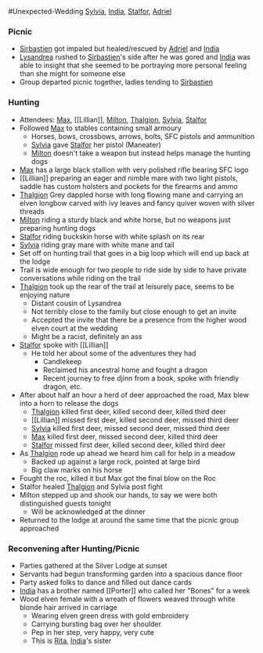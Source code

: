 #Unexpected-Wedding 
[Sylvia](PCs/Past/Sylvia.md), [India](PCs/Current/India.md), [Stalfor](PCs/Current/Stalfor.md), [Adriel](PCs/Current/Adriel.md)
### Picnic
- [Sirbastien](NPCs/Living/Sirbastien.md) got impaled but healed/rescued by [Adriel](PCs/Current/Adriel.md) and [India](PCs/Current/India.md)
- [Lysandrea](NPCs/Living/Lysandrea.md) rushed to [Sirbastien](NPCs/Living/Sirbastien.md)'s side after he was gored and [India](PCs/Current/India.md) was able to insight that she seemed to be portraying more personal feeling than she might for someone else
- Group departed picnic together, ladies tending to [Sirbastien](NPCs/Living/Sirbastien.md) 

### Hunting
- Attendees: [Max](NPCs/Deceased/Max.md), [[Lillian]], [Milton](NPCs/Living/Milton.md), [Thalgion](NPCs/Deceased/Thalgion.md), [Sylvia](PCs/Past/Sylvia.md), [Stalfor](PCs/Current/Stalfor.md)
- Followed [Max](NPCs/Deceased/Max.md) to stables containing small armoury
	- Horses, bows, crossbows, arrows, bolts, SFC pistols and ammunition
	- [Sylvia](PCs/Past/Sylvia.md) gave [Stalfor](PCs/Current/Stalfor.md) her pistol (Maneater)
	- [Milton](NPCs/Living/Milton.md) doesn't take a weapon but instead helps manage the hunting dogs
- [Max](NPCs/Deceased/Max.md) has a large black stallion with very polished rifle bearing SFC logo
- [[Lillian]] preparing an eager and nimble mare with two light pistols, saddle has custom holsters and pockets for the firearms and ammo
- [Thalgion](NPCs/Deceased/Thalgion.md) Grey dappled horse with long flowing mane and carrying an elven longbow carved with ivy leaves and fancy quiver woven with silver threads
- [Milton](NPCs/Living/Milton.md) riding a sturdy black and white horse, but no weapons just preparing hunting dogs
- [Stalfor](PCs/Current/Stalfor.md) riding buckskin horse with white splash on its rear
- [Sylvia](PCs/Past/Sylvia.md) riding gray mare with white mane and tail
- Set off on hunting trail that goes in a big loop which will end up back at the lodge
- Trail is wide enough for two people to ride side by side to have private conversations while riding on the trail
- [Thalgion](NPCs/Deceased/Thalgion.md) took up the rear of the trail at leisurely pace, seems to be enjoying nature
	- Distant cousin of Lysandrea
	- Not terribly close to the family but close enough to get an invite
	- Accepted the invite that there be a presence from the higher wood elven court at the wedding
	- Might be a racist, definitely an ass
- [Stalfor](PCs/Current/Stalfor.md) spoke with [[Lillian]] 
	- He told her about some of the adventures they had
		- Candlekeep
		- Reclaimed his ancestral home and fought a dragon
		- Recent journey to free djinn from a book, spoke with friendly dragon, etc.
- After about half an hour a herd of deer approached the road, Max blew into a horn to release the dogs
	- [Thalgion](NPCs/Deceased/Thalgion.md) killed first deer, killed second deer, killed third deer
	- [[Lillian]] missed first deer, killed second deer, missed third deer
	- [Sylvia](PCs/Past/Sylvia.md) killed first deer, missed second deer, missed third deer
	- [Max](NPCs/Deceased/Max.md) killed first deer, missed second deer, killed third deer
	- [Stalfor](PCs/Current/Stalfor.md) missed first deer, killed second deer, killed third deer
- As [Thalgion](NPCs/Deceased/Thalgion.md) rode up ahead we heard him call for help in a meadow
	- Backed up against a large rock, pointed at large bird
	- Big claw marks on his horse
- Fought the roc, killed it but Max got the final blow on the Roc
- Stalfor healed [Thalgion](NPCs/Deceased/Thalgion.md) and Sylvia post fight
- Milton stepped up and shook our hands, to say we were both distinguished guests tonight
	- Will be acknowledged at the dinner
- Returned to the lodge at around the same time that the picnic group approached

### Reconvening after Hunting/Picnic
- Parties gathered at the Silver Lodge at sunset
- Servants had begun transforming garden into a spacious dance floor
- Party asked folks to dance and filled out dance cards
- [India](PCs/Current/India.md) has a brother named [[Porter]] who called her "Bones" for a week
- Wood elven female with a wreath of flowers weaved through white blonde hair arrived in carriage
	- Wearing elven green dress with gold embroidery
	- Carrying bursting bag over her shoulder
	- Pep in her step, very happy, very cute
	- This is [Rita](NPCs/Living/Rita.md), [India](PCs/Current/India.md)'s sister